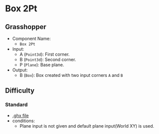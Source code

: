 # Box 2Pt

## Grasshopper

- Component Name:
    - `Box 2Pt`
- Input:
    - A (`Point3d`): First corner.
    - B (`Point3d`): Second corner.
    - P (`Plane`): Base plane.
- Output:
    - B (`Box`): Box created with two input corners `A` and `B`

## Difficulty

### Standard

- [.ghx file](../../problems/box_2pt_easy.ghx)
- conditions:
    - Plane input is not given and default plane input(World XY) is used.
